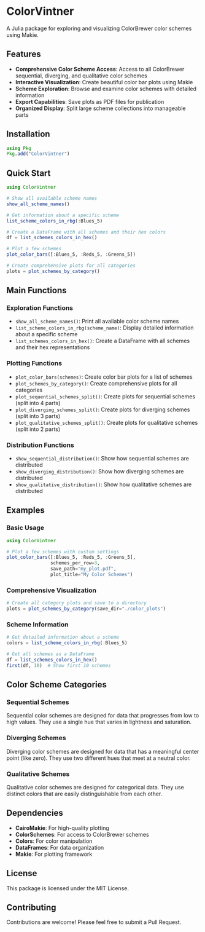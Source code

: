 # ColorVintner

A Julia package for exploring and visualizing ColorBrewer color schemes using Makie.

## Features

- **Comprehensive Color Scheme Access**: Access to all ColorBrewer sequential, diverging, and qualitative color schemes
- **Interactive Visualization**: Create beautiful color bar plots using Makie
- **Scheme Exploration**: Browse and examine color schemes with detailed information
- **Export Capabilities**: Save plots as PDF files for publication
- **Organized Display**: Split large scheme collections into manageable parts

## Installation

```julia
using Pkg
Pkg.add("ColorVintner")
```

## Quick Start

```julia
using ColorVintner

# Show all available scheme names
show_all_scheme_names()

# Get information about a specific scheme
list_scheme_colors_in_rbg(:Blues_5)

# Create a DataFrame with all schemes and their hex colors
df = list_schemes_colors_in_hex()

# Plot a few schemes
plot_color_bars([:Blues_5, :Reds_5, :Greens_5])

# Create comprehensive plots for all categories
plots = plot_schemes_by_category()
```

## Main Functions

### Exploration Functions

- `show_all_scheme_names()`: Print all available color scheme names
- `list_scheme_colors_in_rbg(scheme_name)`: Display detailed information about a specific scheme
- `list_schemes_colors_in_hex()`: Create a DataFrame with all schemes and their hex representations

### Plotting Functions

- `plot_color_bars(schemes)`: Create color bar plots for a list of schemes
- `plot_schemes_by_category()`: Create comprehensive plots for all categories
- `plot_sequential_schemes_split()`: Create plots for sequential schemes (split into 4 parts)
- `plot_diverging_schemes_split()`: Create plots for diverging schemes (split into 3 parts)
- `plot_qualitative_schemes_split()`: Create plots for qualitative schemes (split into 2 parts)

### Distribution Functions

- `show_sequential_distribution()`: Show how sequential schemes are distributed
- `show_diverging_distribution()`: Show how diverging schemes are distributed
- `show_qualitative_distribution()`: Show how qualitative schemes are distributed

## Examples

### Basic Usage

```julia
using ColorVintner

# Plot a few schemes with custom settings
plot_color_bars([:Blues_5, :Reds_5, :Greens_5], 
                schemes_per_row=3, 
                save_path="my_plot.pdf",
                plot_title="My Color Schemes")
```

### Comprehensive Visualization

```julia
# Create all category plots and save to a directory
plots = plot_schemes_by_category(save_dir="./color_plots")
```

### Scheme Information

```julia
# Get detailed information about a scheme
colors = list_scheme_colors_in_rbg(:Blues_5)

# Get all schemes as a DataFrame
df = list_schemes_colors_in_hex()
first(df, 10)  # Show first 10 schemes
```

## Color Scheme Categories

### Sequential Schemes
Sequential color schemes are designed for data that progresses from low to high values. They use a single hue that varies in lightness and saturation.

### Diverging Schemes
Diverging color schemes are designed for data that has a meaningful center point (like zero). They use two different hues that meet at a neutral color.

### Qualitative Schemes
Qualitative color schemes are designed for categorical data. They use distinct colors that are easily distinguishable from each other.

## Dependencies

- **CairoMakie**: For high-quality plotting
- **ColorSchemes**: For access to ColorBrewer schemes
- **Colors**: For color manipulation
- **DataFrames**: For data organization
- **Makie**: For plotting framework

## License

This package is licensed under the MIT License.

## Contributing

Contributions are welcome! Please feel free to submit a Pull Request. 